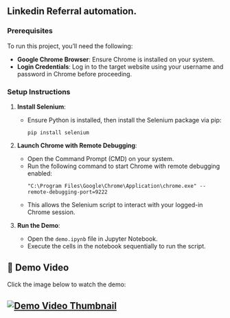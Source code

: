  
## Linkedin Referral automation.

### Prerequisites
To run this project, you’ll need the following:
- **Google Chrome Browser**: Ensure Chrome is installed on your system.
- **Login Credentials**: Log in to the target website using your username and password in Chrome before proceeding.

### Setup Instructions
1. **Install Selenium**:
   - Ensure Python is installed, then install the Selenium package via pip:
     ```
     pip install selenium
     ```

2. **Launch Chrome with Remote Debugging**:
   - Open the Command Prompt (CMD) on your system.
   - Run the following command to start Chrome with remote debugging enabled:
     ```
     "C:\Program Files\Google\Chrome\Application\chrome.exe" --remote-debugging-port=9222
     ```
   - This allows the Selenium script to interact with your logged-in Chrome session.

3. **Run the Demo**:
   - Open the `demo.ipynb` file in Jupyter Notebook.
   - Execute the cells in the notebook sequentially to run the script.

## 🎥 Demo Video

Click the image below to watch the demo:

[![Demo Video Thumbnail](https://github.com/vvikasreddy/linkedin_automation/raw/main/demo/demo.png)](https://drive.google.com/file/d/1cdkPuDtjb73guYmRzK7UoQL_GtcWCHzp/view?usp=drive_link)
---
